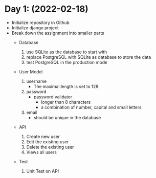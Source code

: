 # Day 1: (2022-02-18)

* Initialize repository in Github
* Initialize django project
* Break down the assignment into smaller parts
    * Database
        1. use SQLite as the database to start with
        2. replace PostgreSQL with SQLite as database to store the data
        3. test PostgreSQL in the production mode
    * User Model
        1. username
            * The maximal length is set to 128
        2. password
            * password validator
                * longer than 8 characters
                * a combination of number, capital and small letters
        3. email
            * should be unique in the database
    * API
        1. Create new user
        2. Edit the existing user
        3. Delete the existing user
        4. Views all users
    
    * Test
        1. Unit Test on API

    

